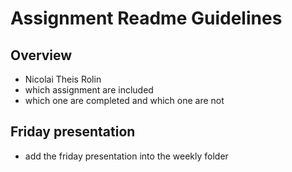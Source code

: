# Assignment Readme Guidelines

## Overview

- Nicolai Theis Rolin
- which assignment are included
- which one are completed and which one are not

## Friday presentation
- add the friday presentation into the weekly folder
